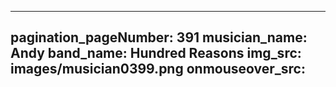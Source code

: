 ------
pagination_pageNumber: 391
musician_name: Andy
band_name: Hundred Reasons
img_src: images/musician0399.png
onmouseover_src: 
------
